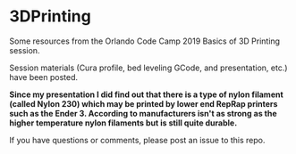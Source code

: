 # 3DPrinting
Some resources from the Orlando Code Camp 2019 Basics of 3D Printing session.

Session materials (Cura profile, bed leveling GCode, and presentation, etc.) have been posted.

<b>Since my presentation I did find out that there is a type of nylon filament (called Nylon 230) which may be printed by lower end RepRap printers such as the Ender 3. According to manufacturers isn't as strong as the higher temperature nylon filaments but is still quite durable.</b> 

If you have questions or comments, please post an issue to this repo.
